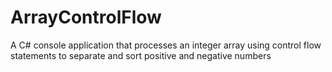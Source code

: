 # ArrayControlFlow
A C# console application that processes an integer array using control flow statements to separate and sort positive and negative numbers
